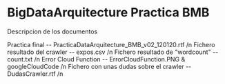 # BigDataArquitecture Practica BMB 

Descripcion de los documentos

Practica final -- PracticaDataArquitecture_BMB_v02_120120.rtf /n
Fichero resultado del crawler -- expos.csv /n
Fichero resultado de "wordcount" -- count.txt /n 
Error Cloud Function -- ErrorCloudFunction.PNG & googleCloudCode /n 
Fichero con unas dudas sobre el crawler -- DudasCrawler.rtf /n
